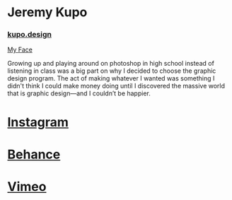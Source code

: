 # Jeremy Kupo

### [kupo.design](kupo.design)

[My Face](photo.jpg)

Growing up and playing around on photoshop in high school instead of listening in class was a big part on why I decided to choose the graphic design program. The act of making whatever I wanted was something I didn't think I could make money doing until I discovered the massive world that is graphic design—and I couldn’t be happier.

# [Instagram](https://www.instagram.com/kupodesign/)
# [Behance](https://www.behance.net/KUPO00025cae)
# [Vimeo](https://vimeo.com/user56888839)
